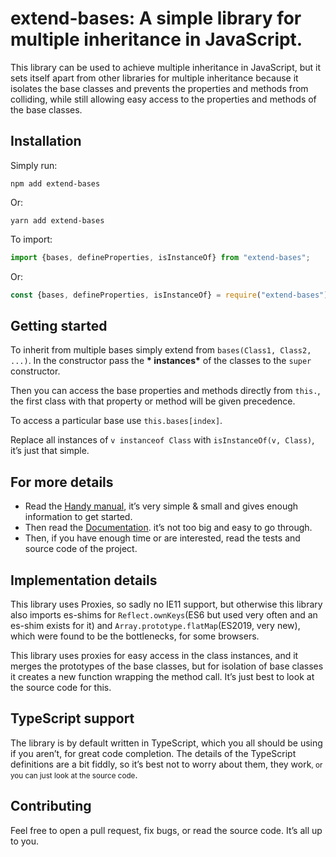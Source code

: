 # extend-bases: A simple library for multiple inheritance in JavaScript.

This library can be used to achieve multiple inheritance in JavaScript, but it sets itself apart from other libraries
for multiple inheritance because it isolates the base classes and prevents the properties and methods from colliding,
while still allowing easy access to the properties and methods of the base classes.

## Installation

Simply run:

```
npm add extend-bases
```

Or:

```
yarn add extend-bases
```

To import:

```typescript
import {bases, defineProperties, isInstanceOf} from "extend-bases";
```

Or:

```typescript
const {bases, defineProperties, isInstanceOf} = require("extend-bases");
```

## Getting started

To inherit from multiple bases simply extend from `bases(Class1, Class2, ...)`. In the constructor pass the <b>*
instances*</b> of the classes to the `super` constructor.

Then you can access the base properties and methods directly from `this.`, the first class with that property or method
will be given precedence.

To access a particular base use `this.bases[index]`.

Replace all instances of `v instanceof Class` with `isInstanceOf(v, Class)`, it’s just that simple.

## For more details

- Read the [Handy manual](https://github.com/aryan-programmer/extend-bases/wiki/Handy-Manual), it’s very simple & small
  and gives enough information to get started.
- Then read the [Documentation](https://github.com/aryan-programmer/extend-bases/wiki/Documentation). it’s not too big
  and easy to go through.
- Then, if you have enough time or are interested, read the tests and source code of the project.

## Implementation details

This library uses Proxies, so sadly no IE11 support, but otherwise this library also imports es-shims
for `Reflect.ownKeys`(ES6 but used very often and an es-shim exists for it) and `Array.prototype.flatMap`(ES2019, very
new), which were found to be the bottlenecks, for some browsers.

This library uses proxies for easy access in the class instances, and it merges the prototypes of the base classes, but
for isolation of base classes it creates a new function wrapping the method call. It’s just best to look at the source
code for this.

## TypeScript support

The library is by default written in TypeScript, which you all should be using if you aren’t, for great code completion.
The details of the TypeScript definitions are a bit fiddly, so it’s best not to worry about them, they work<small>, or
you can just look at the source code</small>.

## Contributing

Feel free to open a pull request, fix bugs, or read the source code. It’s all up to you.
